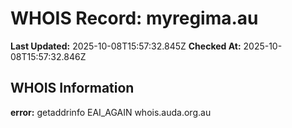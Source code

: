 # WHOIS Record: myregima.au

**Last Updated:** 2025-10-08T15:57:32.845Z
**Checked At:** 2025-10-08T15:57:32.846Z

## WHOIS Information

**error:** getaddrinfo EAI_AGAIN whois.auda.org.au

